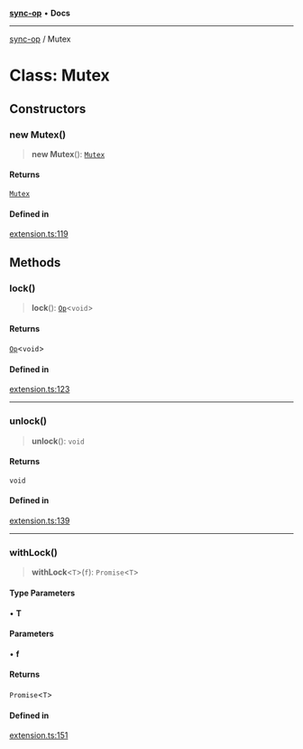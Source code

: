 [**sync-op**](../README.md) • **Docs**

***

[sync-op](../README.md) / Mutex

# Class: Mutex

## Constructors

### new Mutex()

> **new Mutex**(): [`Mutex`](Mutex.md)

#### Returns

[`Mutex`](Mutex.md)

#### Defined in

[extension.ts:119](https://github.com/dhcmrlchtdj/sync-op/blob/133adb7618f2d99175e28d5c119b7eff7ad21410/src/extension.ts#L119)

## Methods

### lock()

> **lock**(): [`Op`](Op.md)\<`void`\>

#### Returns

[`Op`](Op.md)\<`void`\>

#### Defined in

[extension.ts:123](https://github.com/dhcmrlchtdj/sync-op/blob/133adb7618f2d99175e28d5c119b7eff7ad21410/src/extension.ts#L123)

***

### unlock()

> **unlock**(): `void`

#### Returns

`void`

#### Defined in

[extension.ts:139](https://github.com/dhcmrlchtdj/sync-op/blob/133adb7618f2d99175e28d5c119b7eff7ad21410/src/extension.ts#L139)

***

### withLock()

> **withLock**\<`T`\>(`f`): `Promise`\<`T`\>

#### Type Parameters

• **T**

#### Parameters

• **f**

#### Returns

`Promise`\<`T`\>

#### Defined in

[extension.ts:151](https://github.com/dhcmrlchtdj/sync-op/blob/133adb7618f2d99175e28d5c119b7eff7ad21410/src/extension.ts#L151)
